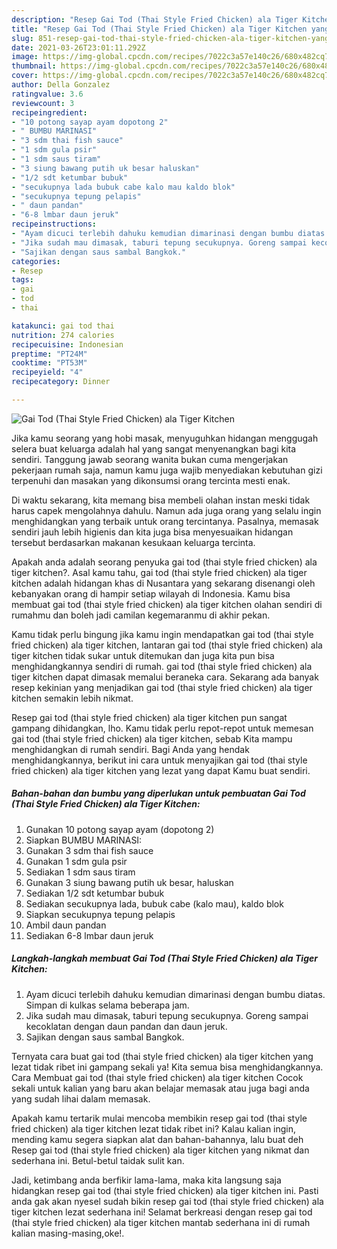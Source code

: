 ```yaml
---
description: "Resep Gai Tod (Thai Style Fried Chicken) ala Tiger Kitchen yang nikmat Untuk Jualan"
title: "Resep Gai Tod (Thai Style Fried Chicken) ala Tiger Kitchen yang nikmat Untuk Jualan"
slug: 851-resep-gai-tod-thai-style-fried-chicken-ala-tiger-kitchen-yang-nikmat-untuk-jualan
date: 2021-03-26T23:01:11.292Z
image: https://img-global.cpcdn.com/recipes/7022c3a57e140c26/680x482cq70/gai-tod-thai-style-fried-chicken-ala-tiger-kitchen-foto-resep-utama.jpg
thumbnail: https://img-global.cpcdn.com/recipes/7022c3a57e140c26/680x482cq70/gai-tod-thai-style-fried-chicken-ala-tiger-kitchen-foto-resep-utama.jpg
cover: https://img-global.cpcdn.com/recipes/7022c3a57e140c26/680x482cq70/gai-tod-thai-style-fried-chicken-ala-tiger-kitchen-foto-resep-utama.jpg
author: Della Gonzalez
ratingvalue: 3.6
reviewcount: 3
recipeingredient:
- "10 potong sayap ayam dopotong 2"
- " BUMBU MARINASI"
- "3 sdm thai fish sauce"
- "1 sdm gula psir"
- "1 sdm saus tiram"
- "3 siung bawang putih uk besar haluskan"
- "1/2 sdt ketumbar bubuk"
- "secukupnya lada bubuk cabe kalo mau kaldo blok"
- "secukupnya tepung pelapis"
- " daun pandan"
- "6-8 lmbar daun jeruk"
recipeinstructions:
- "Ayam dicuci terlebih dahuku kemudian dimarinasi dengan bumbu diatas. Simpan di kulkas selama beberapa jam."
- "Jika sudah mau dimasak, taburi tepung secukupnya. Goreng sampai kecoklatan dengan daun pandan dan daun jeruk."
- "Sajikan dengan saus sambal Bangkok."
categories:
- Resep
tags:
- gai
- tod
- thai

katakunci: gai tod thai 
nutrition: 274 calories
recipecuisine: Indonesian
preptime: "PT24M"
cooktime: "PT53M"
recipeyield: "4"
recipecategory: Dinner

---
```



![Gai Tod (Thai Style Fried Chicken) ala Tiger Kitchen](https://img-global.cpcdn.com/recipes/7022c3a57e140c26/680x482cq70/gai-tod-thai-style-fried-chicken-ala-tiger-kitchen-foto-resep-utama.jpg)

Jika kamu seorang yang hobi masak, menyuguhkan hidangan menggugah selera buat keluarga adalah hal yang sangat menyenangkan bagi kita sendiri. Tanggung jawab seorang  wanita bukan cuma mengerjakan pekerjaan rumah saja, namun kamu juga wajib menyediakan kebutuhan gizi terpenuhi dan masakan yang dikonsumsi orang tercinta mesti enak.

Di waktu  sekarang, kita memang bisa membeli olahan instan meski tidak harus capek mengolahnya dahulu. Namun ada juga orang yang selalu ingin menghidangkan yang terbaik untuk orang tercintanya. Pasalnya, memasak sendiri jauh lebih higienis dan kita juga bisa menyesuaikan hidangan tersebut berdasarkan makanan kesukaan keluarga tercinta. 



Apakah anda adalah seorang penyuka gai tod (thai style fried chicken) ala tiger kitchen?. Asal kamu tahu, gai tod (thai style fried chicken) ala tiger kitchen adalah hidangan khas di Nusantara yang sekarang disenangi oleh kebanyakan orang di hampir setiap wilayah di Indonesia. Kamu bisa membuat gai tod (thai style fried chicken) ala tiger kitchen olahan sendiri di rumahmu dan boleh jadi camilan kegemaranmu di akhir pekan.

Kamu tidak perlu bingung jika kamu ingin mendapatkan gai tod (thai style fried chicken) ala tiger kitchen, lantaran gai tod (thai style fried chicken) ala tiger kitchen tidak sukar untuk ditemukan dan juga kita pun bisa menghidangkannya sendiri di rumah. gai tod (thai style fried chicken) ala tiger kitchen dapat dimasak memalui beraneka cara. Sekarang ada banyak resep kekinian yang menjadikan gai tod (thai style fried chicken) ala tiger kitchen semakin lebih nikmat.

Resep gai tod (thai style fried chicken) ala tiger kitchen pun sangat gampang dihidangkan, lho. Kamu tidak perlu repot-repot untuk memesan gai tod (thai style fried chicken) ala tiger kitchen, sebab Kita mampu menghidangkan di rumah sendiri. Bagi Anda yang hendak menghidangkannya, berikut ini cara untuk menyajikan gai tod (thai style fried chicken) ala tiger kitchen yang lezat yang dapat Kamu buat sendiri.

<!--inarticleads1-->

##### Bahan-bahan dan bumbu yang diperlukan untuk pembuatan Gai Tod (Thai Style Fried Chicken) ala Tiger Kitchen:

1. Gunakan 10 potong sayap ayam (dopotong 2)
1. Siapkan  BUMBU MARINASI:
1. Gunakan 3 sdm thai fish sauce
1. Gunakan 1 sdm gula psir
1. Sediakan 1 sdm saus tiram
1. Gunakan 3 siung bawang putih uk besar, haluskan
1. Sediakan 1/2 sdt ketumbar bubuk
1. Sediakan secukupnya lada, bubuk cabe (kalo mau), kaldo blok
1. Siapkan secukupnya tepung pelapis
1. Ambil  daun pandan
1. Sediakan 6-8 lmbar daun jeruk




<!--inarticleads2-->

##### Langkah-langkah membuat Gai Tod (Thai Style Fried Chicken) ala Tiger Kitchen:

1. Ayam dicuci terlebih dahuku kemudian dimarinasi dengan bumbu diatas. Simpan di kulkas selama beberapa jam.
1. Jika sudah mau dimasak, taburi tepung secukupnya. Goreng sampai kecoklatan dengan daun pandan dan daun jeruk.
1. Sajikan dengan saus sambal Bangkok.




Ternyata cara buat gai tod (thai style fried chicken) ala tiger kitchen yang lezat tidak ribet ini gampang sekali ya! Kita semua bisa menghidangkannya. Cara Membuat gai tod (thai style fried chicken) ala tiger kitchen Cocok sekali untuk kalian yang baru akan belajar memasak atau juga bagi anda yang sudah lihai dalam memasak.

Apakah kamu tertarik mulai mencoba membikin resep gai tod (thai style fried chicken) ala tiger kitchen lezat tidak ribet ini? Kalau kalian ingin, mending kamu segera siapkan alat dan bahan-bahannya, lalu buat deh Resep gai tod (thai style fried chicken) ala tiger kitchen yang nikmat dan sederhana ini. Betul-betul taidak sulit kan. 

Jadi, ketimbang anda berfikir lama-lama, maka kita langsung saja hidangkan resep gai tod (thai style fried chicken) ala tiger kitchen ini. Pasti anda gak akan nyesel sudah bikin resep gai tod (thai style fried chicken) ala tiger kitchen lezat sederhana ini! Selamat berkreasi dengan resep gai tod (thai style fried chicken) ala tiger kitchen mantab sederhana ini di rumah kalian masing-masing,oke!.

